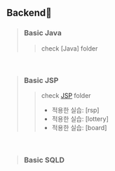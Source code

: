 ## Backend🌸
> ### Basic Java 
>> check [Java] folder 
>> 
>>
<br/>

> ### Basic JSP
>> check [JSP](https://github.com/praybe/Java-JSP/tree/main/JSP) folder
>> 
>> * 적용한 실습:  [rsp] <br/>
>> * 적용한 실습:  [lottery] <br/>
>> * 적용한 실습:  [board] <br/>
<br/>

> ### Basic SQLD
>> 
>> 

<br/>
